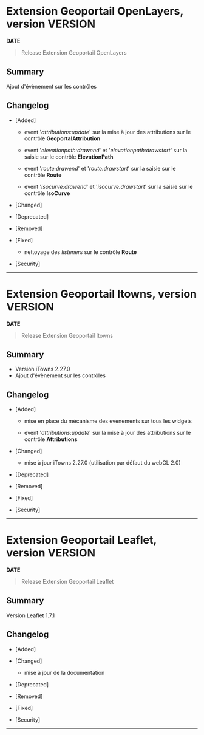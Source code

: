 # Extension Geoportail OpenLayers, version __VERSION__

**__DATE__**
> Release Extension Geoportail OpenLayers

## Summary

Ajout d'évènement sur les contrôles

## Changelog

* [Added]

    - event '*attributions:update*' sur la mise à jour des attributions sur le contrôle **GeoportalAttribution**

    - event '*elevationpath:drawend*' et '*elevationpath:drawstart*' sur la saisie sur le contrôle **ElevationPath**

    - event '*route:drawend*' et '*route:drawstart*' sur la saisie sur le contrôle **Route**

    - event '*isocurve:drawend*' et '*isocurve:drawstart*' sur la saisie sur le contrôle **IsoCurve**

* [Changed]

* [Deprecated]

* [Removed]

* [Fixed]

    - nettoyage des *listeners* sur le contrôle **Route**

* [Security]

---

# Extension Geoportail Itowns, version __VERSION__

**__DATE__**
> Release Extension Geoportail Itowns

## Summary

* Version iTowns 2.27.0
* Ajout d'évènement sur les contrôles

## Changelog

* [Added]

    - mise en place du mécanisme des evenements sur tous les widgets

    - event '*attributions:update*' sur la mise à jour des attributions sur le contrôle **Attributions**

* [Changed]

    - mise à jour iTowns 2.27.0 (utilisation par défaut du webGL 2.0)

* [Deprecated]

* [Removed]

* [Fixed]

* [Security]

---

# Extension Geoportail Leaflet, version __VERSION__

**__DATE__**
> Release Extension Geoportail Leaflet

## Summary

Version Leaflet 1.7.1

## Changelog

* [Added]

* [Changed]

    - mise à jour de la documentation

* [Deprecated]

* [Removed]

* [Fixed]

* [Security]

---
